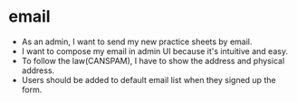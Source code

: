 # email
* As an admin, I want to send my new practice sheets by email. 
 * I want to compose my email in admin UI because it's intuitive and easy.
 * To follow the law(CANSPAM), I have to show the address and physical address.
 * Users should be added to default email list when they signed up the form. 




